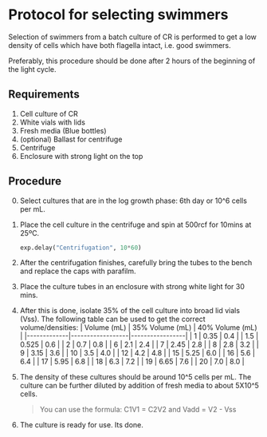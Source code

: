 
# Protocol for selecting swimmers

Selection of swimmers from a batch culture of CR is performed to get a low density of cells which have both flagella intact, i.e. good swimmers.

Preferably, this procedure should be done after 2 hours of the beginning of the light cycle.


## Requirements

1. Cell culture of CR
2. White vials with lids
3. Fresh media (Blue bottles)
4. (optional) Ballast for centrifuge
5. Centrifuge
6. Enclosure with strong light on the top



## Procedure

0. Select cultures that are in the log growth phase: 6th day or 10^6 cells per mL.
1. Place the cell culture in the centrifuge and spin at 500rcf for 10mins at 25ºC.
	

	```python
	exp.delay("Centrifugation", 10*60)
	```
2. After the centrifugation finishes, carefully bring the tubes to the bench and replace the caps with parafilm.
3. Place the culture tubes in an enclosure with strong white light for 30 mins.
4. After this is done, isolate 35% of the cell culture into broad lid vials (Vss). The following table can be used to get the correct volume/densities:
    | Volume (mL) | 35% Volume (mL)  | 40% Volume (mL) |
    |-------------|------------------|-----------------|
    | 1           | 0.35             | 0.4             |
    | 1.5         | 0.525            | 0.6             |
    | 2           | 0.7              | 0.8             |
    | 6           | 2.1              | 2.4             |
    | 7           | 2.45             | 2.8             |
    | 8           | 2.8              | 3.2             |
    | 9           | 3.15             | 3.6             |
    | 10          | 3.5              | 4.0             |
    | 12          | 4.2              | 4.8             |
    | 15          | 5.25             | 6.0             |
    | 16          | 5.6              | 6.4             |
    | 17          | 5.95             | 6.8             |
    | 18          | 6.3              | 7.2             |
    | 19          | 6.65             | 7.6             |
    | 20          | 7.0              | 8.0             |

5. The density of these cultures should be around 10^5 cells per mL. The culture can be further diluted by addition of fresh media to about 5X10^5 cells.
    > You can use the formula: C1V1 = C2V2 and Vadd = V2 - Vss

6. The culture is ready for use. Its done.